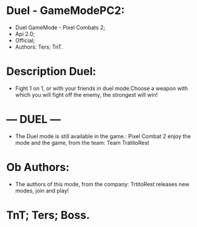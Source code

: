      
# Duel - GameModePC2:
- Duel GameMode -  Pixel Combats 2;
- Api 2.0;
- Official;
- Authors: Ters; TnT.

# Description Duel:
- Fight 1 on 1, or with your friends in duel mode.Choose a weapon with which you will fight off the enemy, the strongest will win!

# — DUEL —
- The Duel mode is still available in the game.: Pixel Combat 2 enjoy the mode and the game, from the team: Team TratitoRest

# Ob Authors:
- The authors of this mode, from the company: TrtitoRest releases new modes, join and play!
# TnT; Ters; Boss.





